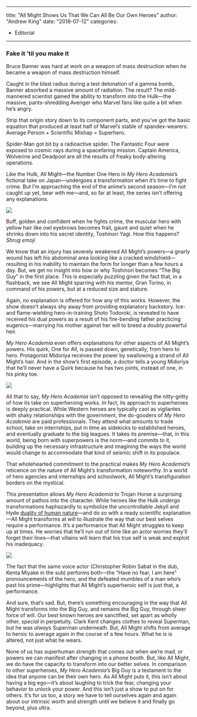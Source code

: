 
---
title: "All Might Shows Us That We Can All Be Our Own Heroes"
author: "Andrew King"
date: "2018-07-12"
categories:
- Editorial
---

### Fake it &#8217;til you make it

Bruce Banner was hard at work on a weapon of mass destruction when he became a weapon of mass destruction himself. 

Caught in the blast radius during a test detonation of a gamma bomb, Banner absorbed a massive amount of radiation. The result? The mild-mannered scientist gained the ability to transform into the Hulk—the massive, pants-shredding Avenger who Marvel fans like quite a bit when he’s angry.

Strip that origin story down to its component parts, and you’ve got the basic equation that produced at least half of Marvel’s stable of spandex-wearers: Average Person + Scientific Mishap = Superhero. 

Spider-Man got bit by a radioactive spider. The Fantastic Four were exposed to cosmic rays during a spacefaring mission. Captain America, Wolverine and Deadpool are all the results of freaky body-altering operations.

Like the Hulk, All Might—the Number One Hero in *My Hero Academia*’s fictional take on Japan—undergoes a transformation when it’s time to fight crime. But I’m approaching the end of the anime’s second season—I’m not caught up yet, bear with me—and, so far at least, the series isn’t offering any explanations. 

![](https://i0.wp.com/vrvblog.co/wp-content/uploads/2018/12/Screenshot-383-1024x576.png?resize=1024%2C576&#038;ssl=1)

Buff, golden and confident when he fights crime, the muscular hero with yellow hair like owl eyebrows becomes frail, gaunt and quiet when he shrinks down into his secret identity, Toshinori Yagi. How this happens? *Shrug emoji*

We know that an injury has severely weakened All Might’s powers—a gnarly wound has left his abdominal area looking like a cracked windshield—resulting in his inability to maintain the form for longer than a few hours a day. But, we get no insight into how or why Toshinori becomes “The Big Guy” in the first place. This is especially puzzling given the fact that, in a flashback, we see All Might sparring with his mentor, Gran Torino, in command of his powers, but at a reduced size and stature.

Again, no explanation is offered for how any of this works. However, the show doesn’t always shy away from providing explanatory backstory. Ice- and flame-wielding hero-in-training Shoto Todoroki, is revealed to have received his dual powers as a result of his fire-bending father practicing eugenics—marrying his mother against her will to breed a doubly powerful heir.

*My Hero Academia* even offers explanations for other aspects of All Might’s powers. His quirk, One for All, is passed down, genetically, from hero to hero. Protagonist Midoriya receives the power by swallowing a strand of All Might’s hair. And in the show’s first episode, a doctor tells a young Midoriya that he’ll never have a Quirk because he has two joints, instead of one, in his pinky toe.

![](https://i2.wp.com/vrvblog.co/wp-content/uploads/2018/12/Screenshot-386-1024x576.png?resize=1024%2C576&#038;ssl=1)

All that to say, *My Hero Academia* isn’t opposed to revealing the nitty-gritty of how its take on superheroing works. In fact, its approach to superheroes is deeply practical. While Western heroes are typically cast as vigilantes with shaky relationships with the government, the do-gooders of *My Hero Academia* are paid professionals. They attend what amounts to trade school, take on internships, put in time as sidekicks to established heroes, and eventually graduate to the big leagues. It takes its premise—that, in this world, being born with superpowers is the norm—and commits to it, building up the necessary infrastructure and imagining the ways the world would change to accommodate that kind of seismic shift in its populace.

That wholehearted commitment to the practical makes *My Hero Academia*’s reticence on the nature of All Might’s transformation noteworthy. In a world of hero agencies and internships and schoolwork, All Might’s transfiguration borders on the mystical. 

This presentation allows *My Hero Academia* to Trojan Horse a surprising amount of pathos into the character. While heroes like the Hulk undergo transformations haphazardly to symbolize the uncontrollable Jekyll and Hyde [duality of human nature](https://vrvblog.co/king/3529/how-catdog-illuminates-the-struggle-that-rages-within-each-of-our-hearts/)—and do so with a ready scientific explanation—All Might transforms at will to illustrate the way that our best selves require a performance. It’s a performance that All Might struggles to keep up at times. He worries that he’ll run out of time like an actor worries they’ll forget their lines—that villains will learn that his true self is weak and exploit his inadequacy.

![](https://i1.wp.com/vrvblog.co/wp-content/uploads/2018/12/Screenshot-367-1024x576.png?resize=1024%2C576&#038;ssl=1)

The fact that the same voice actor (Christopher Robin Sabat in the dub, Kenta Miyake in the sub) performs both—the “Have no fear, I am here” pronouncements of the hero, and the defeated mumbles of a man who’s past his prime—highlights that All Might&#8217;s superheroic self is just that, a performance.

And sure, that’s sad. But, there’s something encouraging in the way that All Might transforms into the Big Guy, and remains the Big Guy, through sheer force of will. Our best known heroes are sanctified, set apart as wholly other, *special* in perpetuity. Clark Kent changes clothes to reveal Superman, but he was *always* Superman underneath. But, All Might shifts from average to heroic to average again in the course of a few hours. What he *is* is altered, not just what he wears.

None of us has superhuman strength that comes out when we’re mad, or powers we can manifest after changing in a phone booth. But, like All Might, we do have the capacity to transform into our better selves. In comparison to other superheroes, *My Hero Academia*’s Big Guy is a testament to the idea that anyone can be their own hero. As All Might puts it, this isn’t about having a big ego—it’s about laughing to trick the fear, changing your behavior to unlock your power. And this isn’t just a show to put on for others. It’s for us too, a story we have to tell ourselves again and again about our intrinsic worth and strength until we believe it and finally go beyond, plus ultra.
